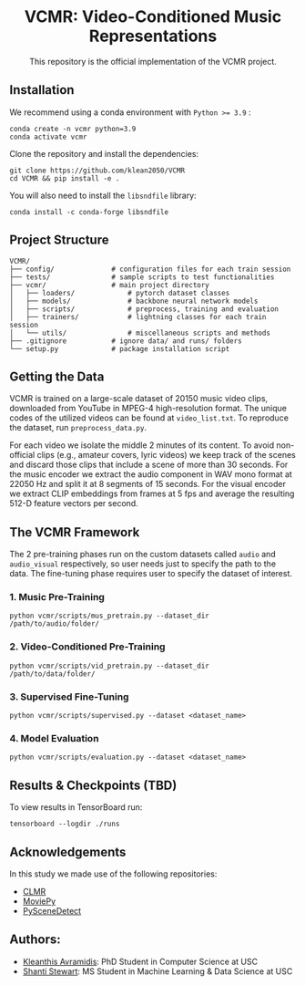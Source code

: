 

<div align="center">

# VCMR: Video-Conditioned Music Representations
This repository is the official implementation of the VCMR project.
  
</div>

## Installation

We recommend using a conda environment with ``Python >= 3.9`` :
```
conda create -n vcmr python=3.9
conda activate vcmr
```
Clone the repository and install the dependencies:
```
git clone https://github.com/klean2050/VCMR
cd VCMR && pip install -e .
```

You will also need to install the ``libsndfile`` library:
```
conda install -c conda-forge libsndfile
```

## Project Structure

```
VCMR/
├── config/              # configuration files for each train session
├── tests/               # sample scripts to test functionalities
├── vcmr/                # main project directory
│   ├── loaders/             # pytorch dataset classes
│   ├── models/              # backbone neural network models
│   ├── scripts/             # preprocess, training and evaluation
│   ├── trainers/            # lightning classes for each train session
│   └── utils/               # miscellaneous scripts and methods
├── .gitignore           # ignore data/ and runs/ folders
└── setup.py             # package installation script
```

## Getting the Data

VCMR is trained on a large-scale dataset of 20150 music video clips, downloaded from YouTube in MPEG-4 high-resolution format. The unique codes of the utilized videos can be found at ``video_list.txt``. To reproduce the dataset, run ``preprocess_data.py``.

For each video we isolate the middle 2 minutes of its content. To avoid non-official clips (e.g., amateur covers, lyric videos) we keep track of the scenes and discard those clips that include a scene of more than 30 seconds. For the music encoder we extract the audio component in WAV mono format at 22050 Hz and split it at 8 segments of 15 seconds. For the visual encoder we extract CLIP embeddings from frames at 5 fps and average the resulting 512-D feature vectors per second.

## The VCMR Framework

The 2 pre-training phases run on the custom datasets called ``audio`` and ``audio_visual`` respectively, so user needs just to specify the path to the data. The fine-tuning phase requires user to specify the dataset of interest.

### 1. Music Pre-Training

```
python vcmr/scripts/mus_pretrain.py --dataset_dir /path/to/audio/folder/
```

### 2. Video-Conditioned Pre-Training

```
python vcmr/scripts/vid_pretrain.py --dataset_dir /path/to/data/folder/
```

### 3. Supervised Fine-Tuning

```
python vcmr/scripts/supervised.py --dataset <dataset_name>
```

### 4. Model Evaluation

```
python vcmr/scripts/evaluation.py --dataset <dataset_name>
```

## Results & Checkpoints (TBD)

To view results in TensorBoard run:
```
tensorboard --logdir ./runs
```

## Acknowledgements

In this study we made use of the following repositories:

* [CLMR](https://github.com/Spijkervet/CLMR)
* [MoviePy](https://github.com/Zulko/moviepy)
* [PySceneDetect](https://github.com/Breakthrough/PySceneDetect)


## Authors:
* [Kleanthis Avramidis](https://klean2050.github.io): PhD Student in Computer Science at USC
* [Shanti Stewart](https://www.linkedin.com/in/shanti-stewart/): MS Student in Machine Learning & Data Science at USC

